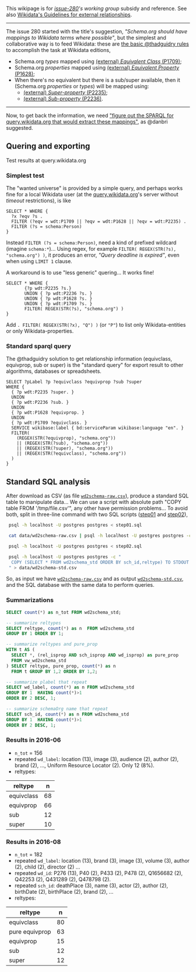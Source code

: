 This wikipage is for *[issue-280](https://github.com/schemaorg/schemaorg/issues/280)'s working group* subsidy and reference.  See  also [Wikidata's Guidelines for external relationships](https://www.wikidata.org/wiki/Help:Statements/Guidelines_for_external_relationships#schema_case).

-----

The issue 280 started with the title's suggestion, *"Schema.org should have mappings to Wikidata terms where possible"*, but the simplest and collaborative way is to feed Wikidata: these are [the basic @thadguidry  rules](https://github.com/schemaorg/schemaorg/issues/280#issuecomment-226664317) to accomplish the task at Wikidata editions,

* Schema.org *types* mapped using [(external) *Equivalent Class* (P1709)](https://www.wikidata.org/wiki/Property:P1709);
* Schema.org *properties* mapped using [(external) *Equivalent Property* (P1628)](https://www.wikidata.org/wiki/Property:P1628);
* When there's no equivalent but there is a sub/super available, then it (Schema.org *properties* or *types*) will be mapped using:
  * [(external) *Super-property* (P2235)](https://www.wikidata.org/wiki/Property:P2235);
  * [(external) *Sub-property* (P2236)](https://www.wikidata.org/wiki/Property:P2236).

-----

Now, to get back the information, we need  ["figure out the SPARQL for query.wikidata.org that would extract these mappings"](https://github.com/schemaorg/schemaorg/issues/280#issuecomment-226857863), as @danbri  suggested.

## Quering and exporting

Test results at query.wikidata.org

### Simplest test
The "wanted universe" is  provided by  a simple query, and perhaps works fine for a local Wikidata user (at the [query.wikidata.org](https://query.wikidata.org)'s server without *timeout* restrictions), is like
```sparql
SELECT * WHERE {
  ?x ?eqv ?s . 
  FILTER (?eqv = wdt:P1709 || ?eqv = wdt:P1628 || ?eqv = wdt:P2235) .
  FILTER (?s = schema:Person)
}
```
Instead `FILTER (?s = schema:Person)`, need a  kind of  prefixed wildcard (imagine `schema:*`)... Using  regex, for example `FILTER( REGEX(STR(?s), "schema.org") )`, it  produces an  error,  *"Query deadline is expired"*, even when using `LIMIT 1`  clause.

A workaround is to use "less generic" quering... It works fine!
```sparql
SELECT * WHERE {  
       {?p wdt:P2235 ?s.}
       UNION { ?p wdt:P2236 ?s. }
       UNION { ?p wdt:P1628 ?s. }
       UNION { ?p wdt:P1709 ?s. }
       FILTER( REGEX(STR(?s), "schema.org") )
}
```
Add  `. FILTER( REGEX(STR(?x), "Q") )` (or `"P"`) to list only Wikidata-entities or only Wikidata-properties. 

### Standard sparql query
The @thadguidry  solution  to get relationship information (equivclass, equivprop, sub  or super) is the "standard query" for
export result to other algorithms, databases or spreadsheets.

```sparql
SELECT ?pLabel ?p ?equivclass ?equivprop ?sub ?super  
WHERE {
  { ?p wdt:P2235 ?super. }
  UNION
  { ?p wdt:P2236 ?sub. }
  UNION
  { ?p wdt:P1628 ?equivprop. }
  UNION
  { ?p wdt:P1709 ?equivclass. }
  SERVICE wikibase:label { bd:serviceParam wikibase:language "en". }
  FILTER(
    (REGEX(STR(?equivprop), "schema.org")) 
    || (REGEX(STR(?sub), "schema.org")) 
    || (REGEX(STR(?super), "schema.org")) 
    || (REGEX(STR(?equivclass), "schema.org"))
  )
}
```

## Standard SQL analysis

After download as CSV (as file [`wd2schema-raw.csv`](data/wd2schema-raw.csv)), produce a standard SQL table to manipulate data... We can use a script with absolute path "COPY table FROM '/tmp/file.csv'", any other have permission problems... To avoid both, split in three-line command with two SQL scripts ([step01](src/step01.sql) and [step02](src/step02.sql)),

```sh
 psql -h localhost -U postgres postgres < step01.sql 

 cat data/wd2schema-raw.csv | psql -h localhost -U postgres postgres -c "COPY wd2schema_std_temp FROM STDIN CSV HEADER"

 psql -h localhost -U postgres postgres < step02.sql 

 psql -h localhost -U postgres postgres -c "
  COPY (SELECT * FROM wd2schema_std ORDER BY sch_id,reltype) TO STDOUT WITH CSV HEADER
 " > data/wd2schema-std.csv
```

So, as input we have [`wd2schema-raw.csv`](data/wd2schema-raw.csv) and as output  [`wd2schema-std.csv`](data/wd2schema-std.csv), and the SQL database with the same data to perform queries. 

### Summarizations

```sql
SELECT count(*) as n_tot FROM wd2schema_std;

-- summarize reltypes
SELECT reltype, count(*) as n  FROM wd2schema_std
GROUP BY 1 ORDER BY 1;

-- summarize reltypes and pure_prop
WITH t AS (
  SELECT *, (rel_isprop AND sch_isprop AND wd_isprop) as pure_prop
  FROM vw_wd2schema_std
) SELECT reltype, pure_prop, count(*) as n
  FROM t GROUP BY 1,2 ORDER BY 1,2;

-- summarize plabel that repeat
SELECT wd_label, count(*) as n FROM wd2schema_std
GROUP BY 1  HAVING count(*)>1
ORDER BY 2 DESC, 1;

-- summarize schemaOrg name that repeat
SELECT sch_id, count(*) as n FROM wd2schema_std
GROUP BY 1  HAVING count(*)>1
ORDER BY 2 DESC, 1;
```
### Results in 2016-06

* `n_tot` = 156
* repeated `wd_label`: location (13), image (3), audience (2), author (2), brand (2), ..., Uniform Resource Locator (2). Only 12 (8%).
*  reltypes:

|  reltype   | n  |
|------------|----|
equivclass | 68
equivprop  | 66
sub        | 12
super      | 10

### Results in 2016-08
* `n_tot` = 182
* repeated `wd_label`: location (13), brand (3), image (3), volume (3), author (2), child (2), director (2) ...
* repeated `wd_id`:  P276 (13), P40 (2), P433 (2), P478 (2), Q1656682 (2), Q42253 (2), Q431289 (2), Q478798 (2). 
* repeated `sch_id`: deathPlace (3), name (3), actor (2), author (2), birthDate (2), birthPlace (2), brand (2), ... 
*  reltypes:

|  reltype   | n  |
|------------|----|
equivclass | 80
pure equivprop | 63
equivprop  | 15
sub        | 12
super      | 12
